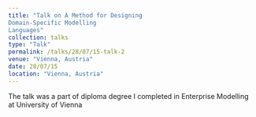 ```yaml
---
title: "Talk on A Method for Designing
Domain-Specific Modelling
Languages"
collection: talks
type: "Talk"
permalink: /talks/28/07/15-talk-2
venue: "Vienna, Austria"
date: 28/07/15
location: "Vienna, Austria"
---
```


The talk was a part of diploma degree I completed in Enterprise Modelling at University of Vienna
